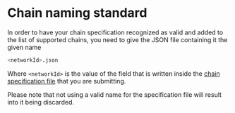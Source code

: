 # Chain naming standard

In order to have your chain specification recognized as valid and added to the list of supported chains, you need to
give the JSON file containing it the given name

```sh
<networkId>.json
```

Where `<networkId>` is the value of the field that is written inside the
[chain specification file](/docs/chain-specification-standard.md) that you are submitting.

Please note that not using a valid name for the specification file will result into it being discarded.
